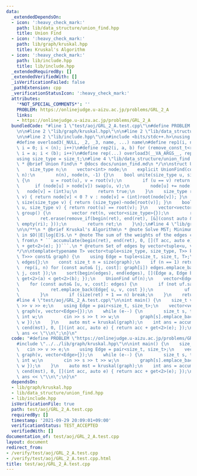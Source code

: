 ```yaml
---
data:
  _extendedDependsOn:
  - icon: ':heavy_check_mark:'
    path: lib/data_structure/union_find.hpp
    title: Union Find
  - icon: ':heavy_check_mark:'
    path: lib/graph/kruskal.hpp
    title: Kruskal's Algorithm
  - icon: ':heavy_check_mark:'
    path: lib/include.hpp
    title: lib/include.hpp
  _extendedRequiredBy: []
  _extendedVerifiedWith: []
  _isVerificationFailed: false
  _pathExtension: cpp
  _verificationStatusIcon: ':heavy_check_mark:'
  attributes:
    '*NOT_SPECIAL_COMMENTS*': ''
    PROBLEM: https://onlinejudge.u-aizu.ac.jp/problems/GRL_2_A
    links:
    - https://onlinejudge.u-aizu.ac.jp/problems/GRL_2_A
  bundledCode: "#line 1 \"test/aoj/GRL_2_A.test.cpp\"\n#define PROBLEM \"https://onlinejudge.u-aizu.ac.jp/problems/GRL_2_A\"\
    \n\n#line 2 \"lib/graph/kruskal.hpp\"\n\n#line 2 \"lib/data_structure/union_find.hpp\"\
    \n\n#line 2 \"lib/include.hpp\"\n\n#include <bits/stdc++.h>\nusing namespace std;\n\
    #define overload3(_NULL, _2, _3, name, ...) name\n#define rep1(i, n) for (remove_const_t<remove_reference_t<decltype(n)>>\
    \ i = 0; i < (n); i++)\n#define rep2(i, a, b) for (remove_const_t<remove_reference_t<decltype(b)>>\
    \ i = a; i < (b); i++)\n#define rep(...) overload3(__VA_ARGS__, rep2, rep1)(__VA_ARGS__)\n\
    using size_type = size_t;\n#line 4 \"lib/data_structure/union_find.hpp\"\n\n/**\n\
    \ * @brief Union Find\n * @docs docs/union_find.md\n */\n\nstruct UnionFind {\n\
    \    size_type n;\n    vector<int> node;\n    explicit UnionFind(const size_type\
    \ n):\n        n(n), node(n, -1) {}\n    bool unite(size_type u, size_type v)\
    \ {\n        u = root(u), v = root(v);\n        if (u == v) return false;\n  \
    \      if (node[u] > node[v]) swap(u, v);\n        node[u] += node[v];\n     \
    \   node[v] = (int)u;\n        return true;\n    }\n    size_type root(size_type\
    \ v) { return node[v] < 0 ? v : node[v] = (int)root(node[v]); }\n    size_type\
    \ size(size_type v) { return (size_type)-node[root(v)]; }\n    bool same(size_type\
    \ u, size_type v) { return root(u) == root(v); }\n    vector<vector<size_type>>\
    \ group() {\n        vector ret(n, vector<size_type>{});\n        rep(i, n) ret[root(i)].push_back(i);\n\
    \        ret.erase(remove_if(begin(ret), end(ret), [&](const auto &ri) { return\
    \ empty(ri); }));\n        return ret;\n    }\n};\n#line 4 \"lib/graph/kruskal.hpp\"\
    \n\n/**\n * @brief Kruskal's Algorithm\n * @note Solve MST; Minimum Spanning Tree\
    \ in $O(|E|log|E)$.\n * @note The sum of the weights of the edges can be obtained\
    \ from\n * ```accumulate(begin(ret), end(ret), 0, [](T acc, auto e) { return acc\
    \ + get<2>(e); })```.\n * @return Set of edges by vector<tuple<u, v, weight>>\n\
    */\n\ntemplate<typename T> vector<tuple<size_type, size_type, T>> kruskal(vector<vector<pair<size_t,\
    \ T>>> const& graph) {\n    using Edge = tuple<size_t, size_t, T>;\n    vector<Edge>\
    \ edges{};\n    const size_t n = size(graph);\n    if (n == 1) return {};\n  \
    \  rep(i, n) for (const auto& [j, cost]: graph[i]) edges.emplace_back(Edge{ i,\
    \ j, cost });\n    sort(begin(edges), end(edges), [](Edge a, Edge b) { return\
    \ get<2>(a) < get<2>(b); });\n    UnionFind uf(n);\n    vector<Edge> ret{};\n\
    \    for (const auto& [u, v, cost]: edges) {\n        if (not uf.same(u, v)) {\n\
    \            ret.emplace_back(Edge{ u, v, cost });\n            uf.unite(u, v);\n\
    \        }\n        if (size(ret) + 1 == n) break;\n    }\n    return ret;\n}\n\
    #line 4 \"test/aoj/GRL_2_A.test.cpp\"\n\nint main() {\n    size_t v, e;\n    cin\
    \ >> v >> e;\n    using Edge = pair<size_t, size_t>;\n    vector<vector<Edge>>\
    \ graph(v, vector<Edge>{});\n    while (e--) {\n        size_t s, t;\n       \
    \ int w;\n        cin >> s >> t >> w;\n        graph[s].emplace_back(Edge{ t,\
    \ w });\n    }\n    auto mst = kruskal(graph);\n    int ans = accumulate(cbegin(mst),\
    \ cend(mst), 0, [](int acc, auto e) { return acc + get<2>(e); });\n    cout <<\
    \ ans << \"\\n\";\n}\n"
  code: "#define PROBLEM \"https://onlinejudge.u-aizu.ac.jp/problems/GRL_2_A\"\n\n\
    #include \"../../lib/graph/kruskal.hpp\"\n\nint main() {\n    size_t v, e;\n \
    \   cin >> v >> e;\n    using Edge = pair<size_t, size_t>;\n    vector<vector<Edge>>\
    \ graph(v, vector<Edge>{});\n    while (e--) {\n        size_t s, t;\n       \
    \ int w;\n        cin >> s >> t >> w;\n        graph[s].emplace_back(Edge{ t,\
    \ w });\n    }\n    auto mst = kruskal(graph);\n    int ans = accumulate(cbegin(mst),\
    \ cend(mst), 0, [](int acc, auto e) { return acc + get<2>(e); });\n    cout <<\
    \ ans << \"\\n\";\n}\n"
  dependsOn:
  - lib/graph/kruskal.hpp
  - lib/data_structure/union_find.hpp
  - lib/include.hpp
  isVerificationFile: true
  path: test/aoj/GRL_2_A.test.cpp
  requiredBy: []
  timestamp: '2021-09-29 20:09:01+09:00'
  verificationStatus: TEST_ACCEPTED
  verifiedWith: []
documentation_of: test/aoj/GRL_2_A.test.cpp
layout: document
redirect_from:
- /verify/test/aoj/GRL_2_A.test.cpp
- /verify/test/aoj/GRL_2_A.test.cpp.html
title: test/aoj/GRL_2_A.test.cpp
---
```

